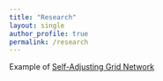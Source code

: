 ```yaml
---
title: "Research"
layout: single 
author_profile: true
permalink: /research
---
```



Example of [Self-Adjusting Grid Network](/Self-AdjustingGridNetworks)
